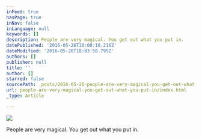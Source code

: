 ```yaml
---
inFeed: true
hasPage: true
inNav: false
inLanguage: null
keywords: []
description: People are very magical. You get out what you put in.
datePublished: '2016-05-26T18:08:18.216Z'
dateModified: '2016-05-26T18:03:58.795Z'
authors: []
publisher: null
title: ''
author: []
starred: false
sourcePath: _posts/2016-05-26-people-are-very-magical-you-get-out-what-you-put-in.md
url: people-are-very-magical-you-get-out-what-you-put-in/index.html
_type: Article

---
```

![](https://the-grid-user-content.s3-us-west-2.amazonaws.com/7e45e7bf-9347-4e0f-8105-35c6f00333dc.jpg)

People are very magical. You get out what you put in.